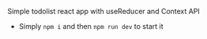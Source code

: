 Simple todolist react app with useReducer and Context API
- Simply `npm i` and then `npm run dev` to start it
